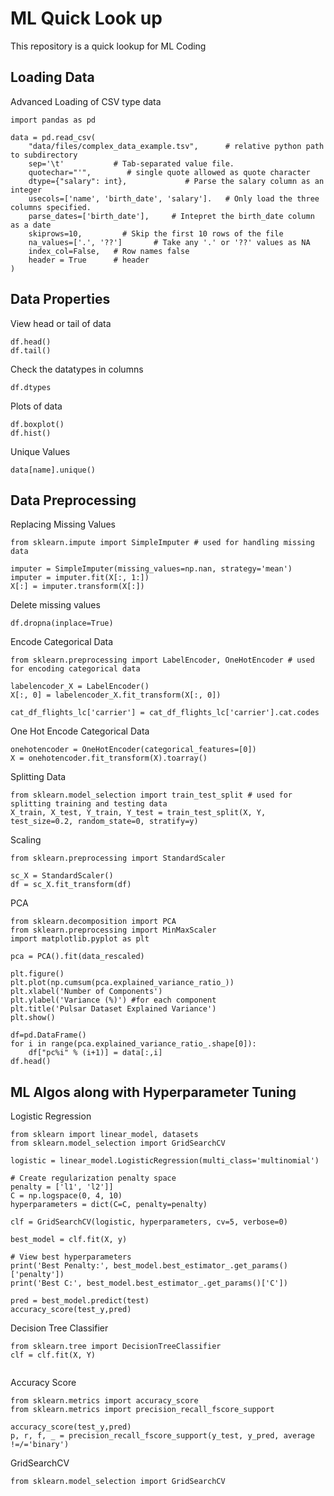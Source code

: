 # ML Quick Look up 
This repository is a quick lookup for ML Coding

## Loading Data
Advanced Loading of CSV type data
```
import pandas as pd

data = pd.read_csv(
    "data/files/complex_data_example.tsv",      # relative python path to subdirectory
    sep='\t'           # Tab-separated value file.
    quotechar="'",        # single quote allowed as quote character
    dtype={"salary": int},             # Parse the salary column as an integer 
    usecols=['name', 'birth_date', 'salary'].   # Only load the three columns specified.
    parse_dates=['birth_date'],     # Intepret the birth_date column as a date
    skiprows=10,         # Skip the first 10 rows of the file
    na_values=['.', '??']       # Take any '.' or '??' values as NA
    index_col=False,   # Row names false
    header = True      # header
)
```

## Data Properties
View head or tail of data
```
df.head()
df.tail()
```
Check the datatypes in columns 
```
df.dtypes
```
Plots of data
```
df.boxplot()
df.hist()
```
Unique Values
```
data[name].unique()
```

## Data Preprocessing
Replacing Missing Values
```
from sklearn.impute import SimpleImputer # used for handling missing data

imputer = SimpleImputer(missing_values=np.nan, strategy='mean') imputer = imputer.fit(X[:, 1:])
X[:] = imputer.transform(X[:])
```

Delete missing values
```
df.dropna(inplace=True)
```

Encode Categorical Data
```
from sklearn.preprocessing import LabelEncoder, OneHotEncoder # used for encoding categorical data

labelencoder_X = LabelEncoder()
X[:, 0] = labelencoder_X.fit_transform(X[:, 0])
```
```
cat_df_flights_lc['carrier'] = cat_df_flights_lc['carrier'].cat.codes
```

One Hot Encode Categorical Data
```
onehotencoder = OneHotEncoder(categorical_features=[0])
X = onehotencoder.fit_transform(X).toarray()
```

Splitting Data
```
from sklearn.model_selection import train_test_split # used for splitting training and testing data
X_train, X_test, Y_train, Y_test = train_test_split(X, Y, test_size=0.2, random_state=0, stratify=y)
```

Scaling 
```
from sklearn.preprocessing import StandardScaler

sc_X = StandardScaler()
df = sc_X.fit_transform(df)
```

PCA
```
from sklearn.decomposition import PCA
from sklearn.preprocessing import MinMaxScaler
import matplotlib.pyplot as plt

pca = PCA().fit(data_rescaled)

plt.figure()
plt.plot(np.cumsum(pca.explained_variance_ratio_))
plt.xlabel('Number of Components')
plt.ylabel('Variance (%)') #for each component
plt.title('Pulsar Dataset Explained Variance')
plt.show()

df=pd.DataFrame()
for i in range(pca.explained_variance_ratio_.shape[0]):
    df["pc%i" % (i+1)] = data[:,i]
df.head()
```

## ML Algos along with Hyperparameter Tuning

Logistic Regression
```
from sklearn import linear_model, datasets
from sklearn.model_selection import GridSearchCV

logistic = linear_model.LogisticRegression(multi_class='multinomial')

# Create regularization penalty space
penalty = ['l1', 'l2']]
C = np.logspace(0, 4, 10)
hyperparameters = dict(C=C, penalty=penalty)

clf = GridSearchCV(logistic, hyperparameters, cv=5, verbose=0)

best_model = clf.fit(X, y)

# View best hyperparameters
print('Best Penalty:', best_model.best_estimator_.get_params()['penalty'])
print('Best C:', best_model.best_estimator_.get_params()['C'])

pred = best_model.predict(test)
accuracy_score(test_y,pred)
```

Decision Tree Classifier
```
from sklearn.tree import DecisionTreeClassifier
clf = clf.fit(X, Y)


```

Accuracy Score
```
from sklearn.metrics import accuracy_score
from sklearn.metrics import precision_recall_fscore_support

accuracy_score(test_y,pred)
p, r, f, _ = precision_recall_fscore_support(y_test, y_pred, average !=/='binary')

```


GridSearchCV
```
from sklearn.model_selection import GridSearchCV
```
